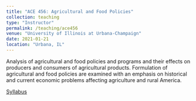 ```yaml
---
title: "ACE 456: Agricultural and Food Policies"
collection: teaching
type: "Instructor"
permalink: /teaching/ace456
venue: "University of Illinois at Urbana-Champaign"
date: 2021-01-21
location: "Urbana, IL"
---
```

Analysis of agricultural and food policies and programs and their effects on producers and consumers of agricultural products. Formulation of agricultural and food policies are examined with an emphasis on historical and current economic problems affecting agriculture and rural America.

[Syllabus](http://jphutch.github.io/files/ACE456-syllabus.pdf)


